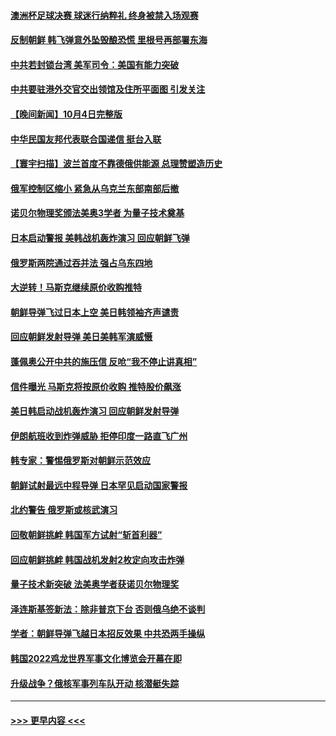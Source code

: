 #### [澳洲杯足球决赛 球迷行纳粹礼 终身被禁入场观赛](../pages/prog202/a103544202.md?t=10051901) 
#### [反制朝鲜 韩飞弹意外坠毁酿恐慌 里根号再部署东海](../pages/prog202/a103544180.md?t=10051901) 
#### [中共若封锁台湾 美军司令：美国有能力突破](../pages/prog202/a103544179.md?t=10051901) 
#### [中共要驻港外交官交出领馆及住所平面图 引发关注](../pages/prog202/a103544156.md?t=10051901) 
#### [【晚间新闻】10月4日完整版](../pages/prog202/a103543997.md?t=10051901) 
#### [中华民国友邦代表联合国递信 挺台入联](../pages/prog202/a103544034.md?t=10051901) 
#### [【寰宇扫描】波兰首度不靠德俄供能源 总理赞塑造历史](../pages/prog202/a103544026.md?t=10051901) 
#### [俄军控制区缩小 紧急从乌克兰东部南部后撤](../pages/prog202/a103544038.md?t=10051901) 
#### [诺贝尔物理奖颁法美奥3学者 为量子技术奠基](../pages/prog202/a103544010.md?t=10051901) 
#### [日本启动警报 美韩战机轰炸演习 回应朝鲜飞弹](../pages/prog202/a103544018.md?t=10051901) 
#### [俄罗斯两院通过吞并法 强占乌东四地](../pages/prog202/a103543889.md?t=10051901) 
#### [大逆转！马斯克继续原价收购推特](../pages/prog202/a103543885.md?t=10051901) 
#### [朝鲜导弹飞过日本上空 美日韩领袖齐声谴责](../pages/prog202/a103543881.md?t=10051901) 
#### [回应朝鲜发射导弹 美日美韩军演威慑](../pages/prog202/a103543879.md?t=10051901) 
#### [蓬佩奥公开中共的施压信 反呛“我不停止讲真相”](../pages/prog202/a103543752.md?t=10051901) 
#### [信件曝光 马斯克将按原价收购 推特股价飙涨](../pages/prog202/a103543645.md?t=10051901) 
#### [美日韩启动战机轰炸演习 回应朝鲜发射导弹](../pages/prog202/a103543544.md?t=10051901) 
#### [伊朗航班收到炸弹威胁 拒停印度一路直飞广州](../pages/prog202/a103543601.md?t=10051901) 
#### [韩专家：警惕俄罗斯对朝鲜示范效应](../pages/prog202/a103543632.md?t=10051901) 
#### [朝鲜试射最远中程导弹 日本罕见启动国家警报](../pages/prog202/a103543653.md?t=10051901) 
#### [北约警告 俄罗斯或核武演习](../pages/prog202/a103543628.md?t=10051901) 
#### [回敬朝鲜挑衅 韩国军方试射“斩首利器”](../pages/prog202/a103543623.md?t=10051901) 
#### [回应朝鲜挑衅 韩国战机发射2枚定向攻击炸弹](../pages/prog202/a103543545.md?t=10051901) 
#### [量子技术新突破 法美奥学者获诺贝尔物理奖](../pages/prog202/a103543531.md?t=10051901) 
#### [泽连斯基签新法：除非普京下台 否则俄乌绝不谈判](../pages/prog202/a103543514.md?t=10051901) 
#### [学者：朝鲜导弹飞越日本招反效果 中共恐两手操纵](../pages/prog202/a103543502.md?t=10051901) 
#### [韩国2022鸡龙世界军事文化博览会开幕在即](../pages/prog202/a103543490.md?t=10051901) 
#### [升级战争？俄核军事列车队开动 核潜艇失踪](../pages/prog202/a103543398.md?t=10051901) 

----
#### [ >>> 更早内容 <<< ](../indexes/prog202-earlier.md)
